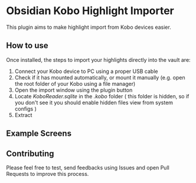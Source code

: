 # Obsidian Kobo Highlight Importer

This plugin aims to make highlight import from Kobo devices easier.

## How to use

Once installed, the steps to import your highlights directly into the vault are:

1. Connect your Kobo device to PC using a proper USB cable
2. Check if it has mounted automatically, or mount it manually (e.g. open the root folder of your Kobo using a file manager)
3. Open the import window using the plugin button
4. Locate _KoboReader.sqlite_ in the _.kobo_ folder ( this folder is hidden, so if you don't see it you should enable hidden files view from system configs )
5. Extract

## Example Screens

[](README_assets/step1.png)
[](README_assets/step2.png)
[](README_assets/step3.png)
[](README_assets/step4.png)

## Contributing

Please feel free to test, send feedbacks using Issues and open Pull Requests to improve this process. 

